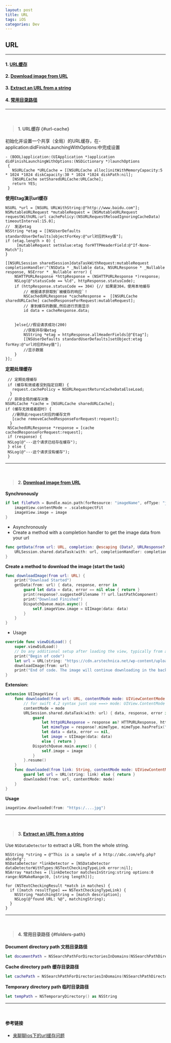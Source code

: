 ```yaml
---
layout: post
title: URL
tags: iOS
categories: Dev
---
```


## URL

---

#### 1. [URL缓存](#url-cache)
#### 2. [Download image from URL](#download-image-url)
#### 3. [Extract an URL from a string](#extract-url)
#### 4. [常用目录路径](#folders-path)

---

<br>

> #### 1. URL缓存 {#url-cache}

初始化并设置一个共享（全局）的URL缓存，在-application:didFinishLaunchingWithOptions:中完成设置


```objc
- (BOOL)application:(UIApplication *)application didFinishLaunchingWithOptions:(NSDictionary *)launchOptions
 {
   NSURLCache *URLCache = [[NSURLCache alloc]initWithMemoryCapacity:5 * 1024 *1024 diskCapacity:30 * 1024 *1024 diskPath:nil];
   [NSURLCache setSharedURLCache:URLCache];
   return YES;
 }
```

**使用Etag演示url缓存**

```objc
NSURL *url = [NSURL URLWithString:@"http://www.baidu.com"];
NSMutableURLRequest *mutableRequest = [NSMutableURLRequest requestWithURL:url cachePolicy:(NSURLRequestReloadIgnoringCacheData) timeoutInterval:15.0];   
//  发送etag
NSString *etag = [[NSUserDefaults standardUserDefaults]objectForKey:@"url对应的key值"];
if (etag.length > 0) {
     [mutableRequest setValue:etag forHTTPHeaderField:@"If-None-Match"];
}

[[NSURLSession sharedSession]dataTaskWithRequest:mutableRequest completionHandler:^(NSData * _Nullable data, NSURLResponse * _Nullable response, NSError * _Nullable error) {
    NSHTTPURLResponse *httpResponse = (NSHTTPURLResponse *)response;
    NSLog(@"statusCode == %ld", httpResponse.statusCode);
    if (httpResponse.statusCode == 304) {// 如果是304，使用本地缓存
        // 根据请求获取到`被缓存的响应`！
        NSCachedURLResponse *cacheResponse =  [[NSURLCache sharedURLCache] cachedResponseForRequest:mutableRequest];
        // 拿到缓存的数据,然后进行页面显示
        id data = cacheResponse.data;


    }else{//假设请求成功(200)
        //获取并存储etag
        NSString *etag = httpResponse.allHeaderFields[@"Etag"];
        [[NSUserDefaults standardUserDefaults]setObject:etag forKey:@"url对应的key值"];
        //显示数据
    }
}];
```

**定期处理缓存**

```objc
 // 定期处理缓存
 if (缓存有效或者没到指定日期) {
   request.cachePolicy = NSURLRequestReturnCacheDataElseLoad;
  }
 // 获得全局的缓存对象
NSURLCache *cache = [NSURLCache sharedURLCache];
if (缓存无效或者超时) { 
   //删除此request对应的缓存文件
   [cache removeCachedResponseForRequest:request];
  }
 NSCachedURLResponse *response = [cache cachedResponseForRequest:request];
 if (response) {
 NSLog(@"---这个请求已经存在缓存");
 } else {
 NSLog(@"---这个请求没有缓存");
 }
```

---

<br>

> #### 2. [Download image from URL](#download-image-url)

**Synchronously**

```swift
if let filePath = Bundle.main.path(forResource: "imageName", ofType: "jpg"), let image = UIImage(contentsOfFile: filePath) {
    imageView.contentMode = .scaleAspectFit
    imageView.image = image
}
```

* Asynchronously
* Create a method with a completion handler to get the image data from your url

```swift
func getData(from url: URL, completion: @escaping (Data?, URLResponse?, Error?) -> ()) {
    URLSession.shared.dataTask(with: url, completionHandler: completion).resume()
}
```

**Create a method to download the image (start the task)**

```swift
func downloadImage(from url: URL) {
    print("Download Started")
    getData(from: url) { data, response, error in
        guard let data = data, error == nil else { return }
        print(response?.suggestedFilename ?? url.lastPathComponent)
        print("Download Finished")
        DispatchQueue.main.async() {
            self.imageView.image = UIImage(data: data)
        }
    }
}
```

* Usage

```swift
override func viewDidLoad() {
    super.viewDidLoad()
    // Do any additional setup after loading the view, typically from a nib.
    print("Begin of code")
    let url = URL(string: "https://cdn.arstechnica.net/wp-content/uploads/2018/06/macOS-Mojave-Dynamic-Wallpaper-transition.jpg")! 
    downloadImage(from: url)
    print("End of code. The image will continue downloading in the background and it will be loaded when it ends.")
}
```

**Extension:**

```swift
extension UIImageView {
    func downloaded(from url: URL, contentMode mode: UIViewContentMode = .scaleAspectFit) {
        // for swift 4.2 syntax just use ===> mode: UIView.ContentMode
        contentMode = mode
        URLSession.shared.dataTask(with: url) { data, response, error in
            guard
                let httpURLResponse = response as? HTTPURLResponse, httpURLResponse.statusCode == 200,
                let mimeType = response?.mimeType, mimeType.hasPrefix("image"),
                let data = data, error == nil,
                let image = UIImage(data: data)
                else { return }
            DispatchQueue.main.async() {
                self.image = image
            }
        }.resume()
    }
    func downloaded(from link: String, contentMode mode: UIViewContentMode = .scaleAspectFit) {  // for swift 4.2 syntax just use ===> mode: UIView.ContentMode
        guard let url = URL(string: link) else { return }
        downloaded(from: url, contentMode: mode)
    }
}
```

**Usage**

```swift
imageView.downloaded(from: "https:/....jpg")
```
  
---

<br>

> #### 3. [Extract an URL from a string](#extract-url)

Use `NSDataDetector` to extract a URL from the whole string.

```objc
NSString *string = @"This is a sample of a http://abc.com/efg.php?abcdefg"; 
NSDataDetector *linkDetector = [NSDataDetector dataDetectorWithTypes:NSTextCheckingTypeLink error:nil]; 
NSArray *matches = [linkDetector matchesInString:string options:0 range:NSMakeRange(0, [string length])];

for (NSTextCheckingResult *match in matches) {
  if ([match resultType] == NSTextCheckingTypeLink) {
    NSString *matchingString = [match description];
    NSLog(@"found URL: %@", matchingString);
  }
}
```

---

<br>

> #### 4. 常用目录路径 {#folders-path}

**Document directory path 文档目录路径**

```swift
let documentPath = NSSearchPathForDirectoriesInDomains(NSSearchPathDirectory.DocumentDirectory, NSSearchPathDomainMask.UserDomainMask, true).last! as NSString
```

**Cache directory path 缓存目录路径**

```swift
let cachePath = NSSearchPathForDirectoriesInDomains(NSSearchPathDirectory.CachesDirectory, NSSearchPathDomainMask.UserDomainMask, true).last! as NSString
```

**Temporary directory path 临时目录路径**

```swift
let tempPath = NSTemporaryDirectory() as NSString
```

---

<br>

#### 参考链接

* [来聊聊ios下的url缓存问题](https://www.jianshu.com/p/ebcb0a1823be)
